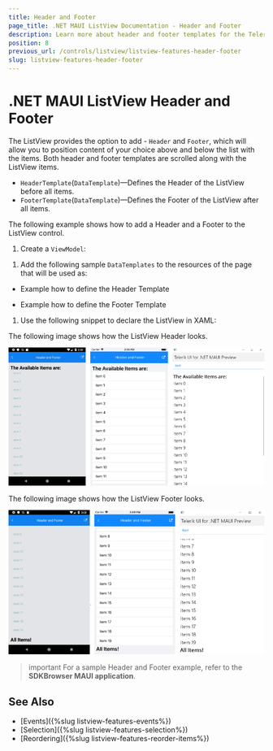 ```yaml
---
title: Header and Footer
page_title: .NET MAUI ListView Documentation - Header and Footer
description: Learn more about header and footer templates for the Telerik UI for .NET MAUI ListView control.
position: 8
previous_url: /controls/listview/listview-features-header-footer
slug: listview-features-header-footer
---
```


# .NET MAUI ListView Header and Footer

The ListView provides the option to add - `Header` and `Footer`, which will allow you to position content of your choice above and below the list with the items. Both header and footer templates are scrolled along with the ListView items.

* `HeaderTemplate`(`DataTemplate`)&mdash;Defines the Header of the ListView before all items.
* `FooterTemplate`(`DataTemplate`)&mdash;Defines the Footer of the ListView after all items.

The following example shows how to add a Header and a Footer to the ListView control.

1. Create a `ViewModel`:

 <snippet id='listview-features-header-and-footer-viewmodel'/>

1. Add the following sample `DataTemplates` to the resources of the page that will be used as:

* Example how to define the Header Template

 <snippet id='listview-features-header-template-xaml'/>

 * Example how to define the Footer Template

 <snippet id='listview-features-footer-template-xaml'/>

1. Use the following snippet to declare the ListView in XAML:

 <snippet id='listview-features-header-and-footer-xaml'/>

The following image shows how the ListView Header looks.

![.NET MAUI ListView Header Template](images/listview-features-header-template.png "[RadListView Footer Template")

The following image shows how the ListView Footer looks.

![.NET MAUI ListView Footer Template](images/listview-features-footer-template.png "[RadListView Footer Template")

>important For a sample Header and Footer example, refer to the **SDKBrowser MAUI application**.

## See Also

- [Events]({%slug listview-features-events%})
- [Selection]({%slug listview-features-selection%})
- [Reordering]({%slug listview-features-reorder-items%})
